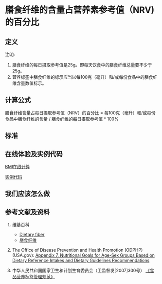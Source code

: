 # 膳食纤维的含量占营养素参考值（NRV) 的百分比

## 定义

注明:

1. 膳食纤维的每日摄取参考值是25g。即每天饮食中的膳食纤维总量要不少于25g。
2. 营养标签中膳食纤维的标示应当以每100克（毫升）和/或每份食品中的膳食纤维含量数值标示。

## 计算公式

膳食纤维含量占每日摄取参考值（NRV）的百分比 = 每100克（毫升）和/或每份食品中膳食纤维的含量 / 膳食纤维的每日摄取参考值 * 100%

## 标准

## 在线体验及实例代码

[BMI在线计算](https://jsfiddle.net/quanbinn/5eepy85p/)

[实例代码]()

## 我们应该怎么做

## 参考文献及资料

1. 维基百科
	- [Dietary fiber](https://en.wikipedia.org/wiki/Dietary_fiber)
	- [膳食纤维](https://zh.wikipedia.org/wiki/%E8%86%B3%E9%A3%9F%E7%BA%96%E7%B6%AD)

2. The Office of Disease Prevention and Health Promotion (ODPHP) (USA.gov): [Appendix 7. Nutritional Goals for Age-Sex Groups Based on Dietary Reference Intakes and Dietary Guidelines Recommendations](https://health.gov/dietaryguidelines/2015/guidelines/appendix-7/)

3. 中华人民共和国国家卫生和计划生育委员会（卫监督发[2007]300号） [《食品营养标签管理规范》](http://www.nhfpc.gov.cn/sps/s3593/200804/e6c1613d28004cf095546ab84723834b.shtml)

